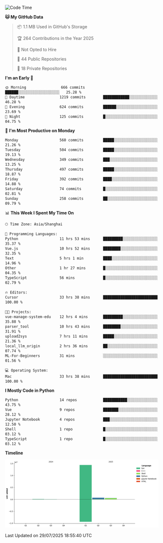 <!--START_SECTION:waka-->
![Code Time](http://img.shields.io/badge/Code%20Time-596%20hrs%2051%20mins-blue)

**🐱 My GitHub Data** 

> 📦 1.1 MB Used in GitHub's Storage 
 > 
> 🏆 264 Contributions in the Year 2025
 > 
> 🚫 Not Opted to Hire
 > 
> 📜 44 Public Repositories 
 > 
> 🔑 18 Private Repositories 
 > 
**I'm an Early 🐤** 

```text
🌞 Morning                666 commits         ██████░░░░░░░░░░░░░░░░░░░   25.28 % 
🌆 Daytime                1219 commits        ████████████░░░░░░░░░░░░░   46.28 % 
🌃 Evening                624 commits         ██████░░░░░░░░░░░░░░░░░░░   23.69 % 
🌙 Night                  125 commits         █░░░░░░░░░░░░░░░░░░░░░░░░   04.75 % 
```
📅 **I'm Most Productive on Monday** 

```text
Monday                   560 commits         █████░░░░░░░░░░░░░░░░░░░░   21.26 % 
Tuesday                  504 commits         █████░░░░░░░░░░░░░░░░░░░░   19.13 % 
Wednesday                349 commits         ███░░░░░░░░░░░░░░░░░░░░░░   13.25 % 
Thursday                 497 commits         █████░░░░░░░░░░░░░░░░░░░░   18.87 % 
Friday                   392 commits         ████░░░░░░░░░░░░░░░░░░░░░   14.88 % 
Saturday                 74 commits          █░░░░░░░░░░░░░░░░░░░░░░░░   02.81 % 
Sunday                   258 commits         ██░░░░░░░░░░░░░░░░░░░░░░░   09.79 % 
```


📊 **This Week I Spent My Time On** 

```text
🕑︎ Time Zone: Asia/Shanghai

💬 Programming Languages: 
Python                   11 hrs 53 mins      █████████░░░░░░░░░░░░░░░░   35.37 % 
Vue.js                   10 hrs 52 mins      ████████░░░░░░░░░░░░░░░░░   32.35 % 
Text                     5 hrs 1 min         ████░░░░░░░░░░░░░░░░░░░░░   14.96 % 
Other                    1 hr 27 mins        █░░░░░░░░░░░░░░░░░░░░░░░░   04.35 % 
TypeScript               56 mins             █░░░░░░░░░░░░░░░░░░░░░░░░   02.79 % 

🔥 Editors: 
Cursor                   33 hrs 38 mins      █████████████████████████   100.00 % 

🐱‍💻 Projects: 
vue-manage-system-edu    12 hrs 4 mins       █████████░░░░░░░░░░░░░░░░   35.88 % 
parser_tool              10 hrs 43 mins      ████████░░░░░░░░░░░░░░░░░   31.91 % 
upload2sys               7 hrs 11 mins       █████░░░░░░░░░░░░░░░░░░░░   21.36 % 
local_llm_origin         2 hrs 36 mins       ██░░░░░░░░░░░░░░░░░░░░░░░   07.74 % 
ML-For-Beginners         31 mins             ░░░░░░░░░░░░░░░░░░░░░░░░░   01.56 % 

💻 Operating System: 
Mac                      33 hrs 38 mins      █████████████████████████   100.00 % 
```

**I Mostly Code in Python** 

```text
Python                   14 repos            ███████████░░░░░░░░░░░░░░   43.75 % 
Vue                      9 repos             ███████░░░░░░░░░░░░░░░░░░   28.12 % 
Jupyter Notebook         4 repos             ███░░░░░░░░░░░░░░░░░░░░░░   12.50 % 
Shell                    1 repo              █░░░░░░░░░░░░░░░░░░░░░░░░   03.12 % 
TypeScript               1 repo              █░░░░░░░░░░░░░░░░░░░░░░░░   03.12 % 
```



**Timeline**

![Lines of Code chart](https://raw.githubusercontent.com/White1943/White1943/main/assets/bar_graph.png)


 Last Updated on 29/07/2025 18:55:40 UTC
<!--END_SECTION:waka-->
